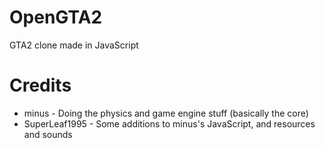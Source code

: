 # OpenGTA2
GTA2 clone made in JavaScript

# Credits
* minus - Doing the physics and game engine stuff (basically the core)
* SuperLeaf1995 - Some additions to minus's JavaScript, and resources and sounds
